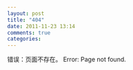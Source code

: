 ```yaml
---
layout: post
title: "404"
date: 2011-11-23 13:14
comments: true
categories:
---
```

错误：页面不存在。
Error: Page not found.
